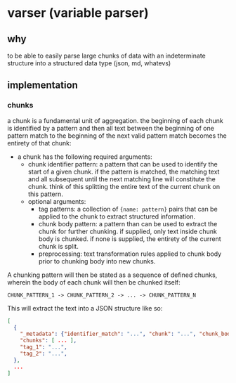 # varser (variable parser)

## why
to be able to easily parse large chunks of data with an indeterminate structure into a structured data type (json, md, whatevs)

## implementation
### chunks
a chunk is a fundamental unit of aggregation.  the beginning of each chunk is identified by a pattern and then all text between the beginning of one pattern match to the beginning of the next valid pattern match becomes the entirety of that chunk:
- a chunk has the following required arguments:
  * chunk identifier pattern: a pattern that can be used to identify the start of a given chunk.  if the pattern is matched, the matching text and all subsequent until the next matching line will constitute the chunk.  think of this splitting the entire text of the current chunk on this pattern.
  * optional arguments:
    + tag patterns: a collection of `{name: pattern}` pairs that can be applied to the chunk to extract structured information.
    + chunk body pattern: a pattern than can be used to extract the chunk for further chunking.  if supplied, only text inside chunk body is chunked.  if none is supplied, the entirety of the current chunk is split.
    + preprocessing: text transformation rules applied to chunk body prior to chunking body into new chunks.

A chunking pattern will then be stated as a sequence of defined chunks, wherein the body of each chunk will then be chunked itself:
```console
CHUNK_PATTERN_1 -> CHUNK_PATTERN_2 -> ... -> CHUNK_PATTERN_N
```
This will extract the text into a JSON structure like so:
```json
[
  {
    "_metadata": {"identifier_match": "...", "chunk": "...", "chunk_body": "..."},
    "chunks": [ ... ],
    "tag_1": "...",
    "tag_2": "...",
  },
  ...
]
```
